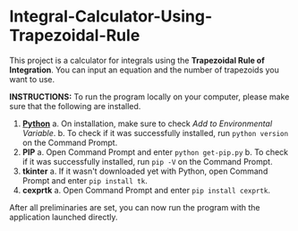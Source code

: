 # Integral-Calculator-Using-Trapezoidal-Rule
This project is a calculator for integrals using the **Trapezoidal Rule of Integration**. 
You can input an equation and the number of trapezoids you want to use.

**INSTRUCTIONS:**
To run the program locally on your computer, please make sure that the following are installed.
1. [**Python**](https://www.python.org/downloads/)
	a. On installation, make sure to check *Add to Environmental Variable*.
	b. To check if it was successfully installed, run `python version` on the Command Prompt.
2. **PIP**
	a. Open Command Prompt and enter `python get-pip.py`
	b. To check if it was successfully installed, run `pip -V` on the Command Prompt.
3. **tkinter**
	a. If it wasn't downloaded yet with Python, open Command Prompt and enter `pip install tk`.
4. **cexprtk**
	a. Open Command Prompt and enter `pip install cexprtk`.

After all preliminaries are set, you can now run the program with the application launched directly.
